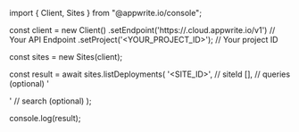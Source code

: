 import { Client, Sites } from "@appwrite.io/console";

const client = new Client()
    .setEndpoint('https://<REGION>.cloud.appwrite.io/v1') // Your API Endpoint
    .setProject('<YOUR_PROJECT_ID>'); // Your project ID

const sites = new Sites(client);

const result = await sites.listDeployments(
    '<SITE_ID>', // siteId
    [], // queries (optional)
    '<SEARCH>' // search (optional)
);

console.log(result);
